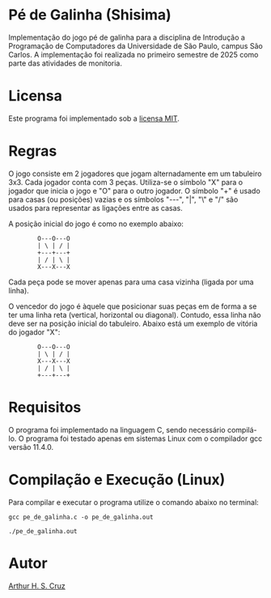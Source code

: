 # Pé de Galinha (Shisima)

Implementação do jogo pé de galinha para a disciplina de Introdução a Programação de Computadores da Universidade de São Paulo, campus São Carlos. A implementação foi realizada no primeiro semestre de 2025 como parte das atividades de monitoria.

# Licensa

Este programa foi implementado sob a [licensa MIT](LICENSE).

# Regras

O jogo consiste em 2 jogadores que jogam alternadamente em um tabuleiro 3x3. Cada jogador conta com 3 peças. Utiliza-se o símbolo "X" para o jogador que inicia o jogo e "O" para o outro jogador. O símbolo "+" é usado para casas (ou posições) vazias e os símbolos "---", "|", "\\" e "/" são usados para representar as ligações entre as casas.

A posição inicial do jogo é como no exemplo abaixo:

            O---O---O
            | \ | / |
            +---+---+
            | / | \ |
            X---X---X

Cada peça pode se mover apenas para uma casa vizinha (ligada por uma linha).

O vencedor do jogo é àquele que posicionar suas peças em de forma a se ter uma linha reta (vertical, horizontal ou diagonal). Contudo, essa linha não deve ser na posição inicial do tabuleiro. Abaixo está um exemplo de vitória do jogador "X":

            O---O---O
            | \ | / |
            X---X---X
            | / | \ |
            +---+---+

# Requisitos

O programa foi implementado na linguagem C, sendo necessário compilá-lo. O programa foi testado apenas em sistemas Linux com o compilador gcc versão 11.4.0.

# Compilação e Execução (Linux)

Para compilar e executar o programa utilize o comando abaixo no terminal:

```gcc pe_de_galinha.c -o pe_de_galinha.out```

```./pe_de_galinha.out```


# Autor
[Arthur H. S. Cruz](https://github.com/thuzax)


